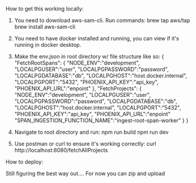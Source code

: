 How to get this working locally:

1. You need to download aws-sam-cli. Run commands:
brew tap aws/tap
brew install aws-sam-cli

2. You need to have docker installed and running, you can view if it's running in docker desktop.

3. Make the env.json in root directory w/ file structure like so:
{
 "FetchRootSpans": {
   "NODE_ENV":"development",
   "LOCALPGUSER":"user",
   "LOCALPGPASSWORD":"password",
   "LOCALPGDATABASE":"db",
   "LOCALPGHOST":"host.docker.internal",
   "LOCALPGPORT":"5432",
   "PHOENIX_API_KEY":"api_key",
   "PHOENIX_API_URL":"enpoint"
 },
  "FetchProjects": {
   "NODE_ENV":"development",
   "LOCALPGUSER":"user",
   "LOCALPGPASSWORD":"password",
   "LOCALPGDATABASE":"db",
   "LOCALPGHOST":"host.docker.internal",
   "LOCALPGPORT":"5432",
   "PHOENIX_API_KEY":"api_key",
   "PHOENIX_API_URL":"enpoint"
   "SPAN_INGESTION_FUNCTION_NAME":"ingest-root-span-worker"
}
}

4. Navigate to root directory and run:
npm run build
npm run dev

5. Use postman or curl to ensure it's working correctly:
curl http://localhost:8080/fetchAllProjects

How to deploy:

Still figuring the best way out....
For now you can zip and upload
